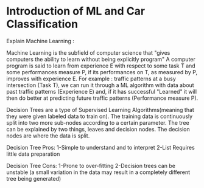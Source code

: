 # Introduction of ML and Car Classification 

Explain Machine Learning :

Machine Learning is the subfield of computer science that "gives computers the ability to learn without being explicitly program" A computer program is said to learn from experience E with respect to some task T and some performances measure P, if its performances on T, as measured by P, improves with experience E. For example : traffic patterns at a busy intersection (Task T), we can run it through a ML algorithm with data about past traffic patterns (Experience E) and, if it has successful "Learned" it will then do better at predicting future traffic patterns (Performance measure P). 

Decision Trees are a type of Supervised Learning Algorithms(meaning that they were given labeled data to train on). The training data is continuously split into two more sub-nodes according to a certain parameter. The tree can be explained by two things, leaves and decision nodes. The decision nodes are where the data is split.

Decision Tree Pros:
1-Simple to understand and to interpret
2-List Requires little data preparation

Decision Tree Cons:
1-Prone to over-fitting
2-Decision trees can be unstable (a small variation in the data may result in a completely different tree being generated)



